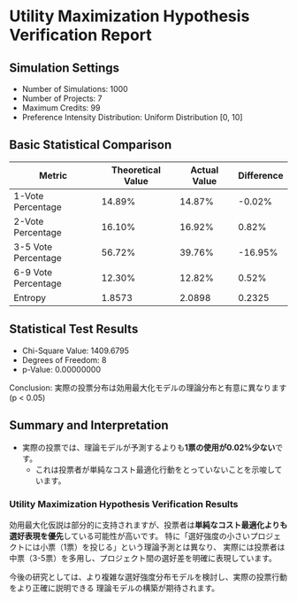 # Utility Maximization Hypothesis Verification Report

## Simulation Settings

- Number of Simulations: 1000
- Number of Projects: 7
- Maximum Credits: 99
- Preference Intensity Distribution: Uniform Distribution [0, 10]

## Basic Statistical Comparison

| Metric | Theoretical Value | Actual Value | Difference |
|---|---|---|---|
| 1-Vote Percentage | 14.89% | 14.87% | -0.02% |
| 2-Vote Percentage | 16.10% | 16.92% | 0.82% |
| 3-5 Vote Percentage | 56.72% | 39.76% | -16.95% |
| 6-9 Vote Percentage | 12.30% | 12.82% | 0.52% |
| Entropy | 1.8573 | 2.0898 | 0.2325 |

## Statistical Test Results

- Chi-Square Value: 1409.6795
- Degrees of Freedom: 8
- p-Value: 0.00000000

Conclusion: 実際の投票分布は効用最大化モデルの理論分布と有意に異なります (p < 0.05)

## Summary and Interpretation

- 実際の投票では、理論モデルが予測するよりも**1票の使用が0.02%少ない**です。
  - これは投票者が単純なコスト最適化行動をとっていないことを示唆しています。

### Utility Maximization Hypothesis Verification Results

効用最大化仮説は部分的に支持されますが、投票者は**単純なコスト最適化よりも選好表現を優先**している可能性が高いです。
特に「選好強度の小さいプロジェクトには小票（1票）を投じる」という理論予測とは異なり、
実際には投票者は中票（3-5票）を多用し、プロジェクト間の選好差を明確に表現しています。

今後の研究としては、より複雑な選好強度分布モデルを検討し、実際の投票行動をより正確に説明できる
理論モデルの構築が期待されます。
